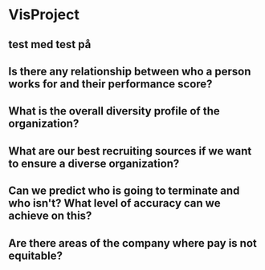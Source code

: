 # VisProject

## test med test på

[comment]: <> (- [Line]&#40;https://divixity.github.io/Python/HTML/CrimeOverTime_Line.html&#41;)
## Is there any relationship between who a person works for and their performance score?

## What is the overall diversity profile of the organization?

## What are our best recruiting sources if we want to ensure a diverse organization?

## Can we predict who is going to terminate and who isn't? What level of accuracy can we achieve on this?

## Are there areas of the company where pay is not equitable?
